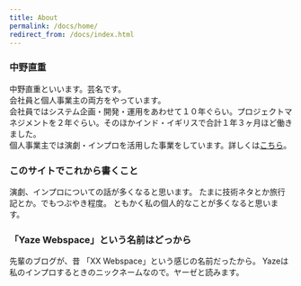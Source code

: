 ```yaml
---
title: About
permalink: /docs/home/
redirect_from: /docs/index.html
---
```



### 中野直重

中野直重といいます。芸名です。  
会社員と個人事業主の両方をやっています。  
会社員ではシステム企画・開発・運用をあわせて１０年ぐらい。プロジェクトマネジメントを２年ぐらい。そのほかインド・イギリスで合計１年３ヶ月ほど働きました。  
個人事業主では演劇・インプロを活用した事業をしています。詳しくは[こちら]({{site.baseurl}}/docs/business/)。  

### このサイトでこれから書くこと
演劇、インプロについての話が多くなると思います。
たまに技術ネタとか旅行記とか。でもつぶやき程度。
ともかく私の個人的なことが多くなると思います。


### 「Yaze Webspace」という名前はどっから
先輩のブログが、昔 「XX Webspace」という感じの名前だったから。
Yazeは私のインプロするときのニックネームなので。ヤーゼと読みます。
